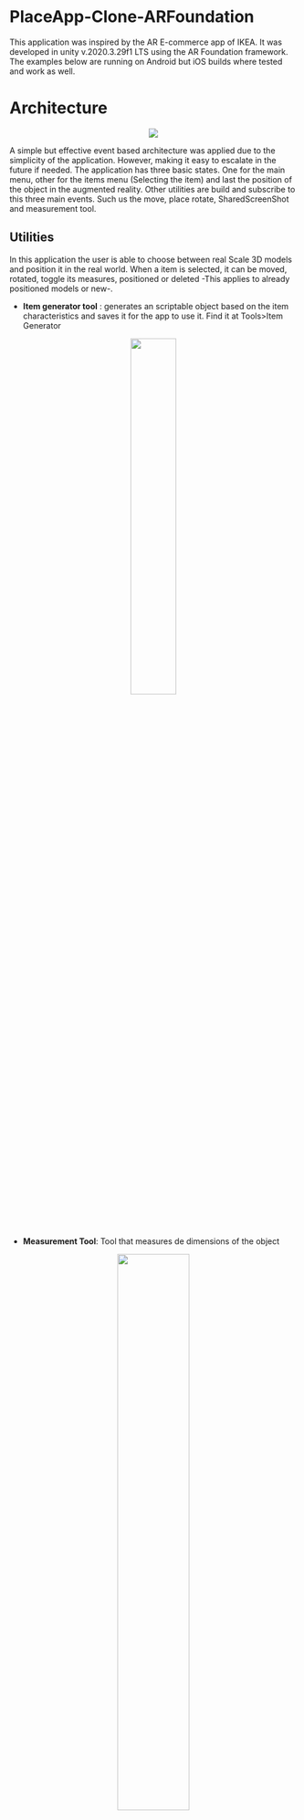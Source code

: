 # PlaceApp-Clone-ARFoundation

This application was inspired by the AR E-commerce app of IKEA. It was developed in unity v.2020.3.29f1 LTS using the AR Foundation framework. The examples below are running on Android but iOS builds where tested and work as well.


# Architecture


<div align="center">
<img src="https://i.imgur.com/kmwxc5B.png" >
</div>

A simple but effective event based architecture was applied due to the simplicity of the application. However, making it easy to escalate in the future if needed. The application has three basic states. One for the main menu, other for the items menu (Selecting the item) and last the position of the object in the augmented reality. Other utilities are build and subscribe to this three main events. Such us the move, place rotate, SharedScreenShot and measurement tool. 

## Utilities

In this application the user is able to choose between real Scale 3D models and position it in the real world. When a item is selected, it can be moved, rotated, toggle its measures, positioned or deleted -This applies to already positioned models or new-.

-  **Item generator tool** : generates an scriptable object based on the item characteristics and saves it for the app to use it. Find it at Tools>Item Generator
<div align="center">
<img src="https://i.imgur.com/wfaVBS5.png" height="40%" width="40%">
</div>

- **Measurement Tool**: Tool that measures de dimensions of the object 

<div align="center">
<img src="https://i.imgur.com/5xUu3Pg.png" height="50%" width="50%">
</div>


- **Draw bounds component**: Tool that draws bounds and center of the selected object
<div align="center">
<img src="https://i.imgur.com/AYSvnss.png" height="40%" width="40%">
</div>
<div align="center">
<img src="https://i.imgur.com/7KivqgD.png" height="40%" width="40%">
</div>

## Flow

<div align="center">
<img src="https://i.imgur.com/ghlxJPn.png" >
</div>

<br/>

<div align="center" style="display:flex; flex-direction:row; justify-content:space-between; width:100%;">
	<img src="Assets/Readme/MainMenuGif.gif" height="25%" width="25%">
	<img src="Assets/Readme/MeasureGif.gif" height="25%" width="25%">
	<img src="Assets/Readme/ARPositionGif.gif" height="25%" width="25%">
</div>

## Setting up the project enviroment / adding dependencies

The app was build using this specific versions on the dependencies. Different versions may vary its results.

- AR Foundation v4.1.7
- ARCore XR Plugin v4.1.7
- ARKit XR Plugin v4.1.9
- TextMeshPro 3.0.9



